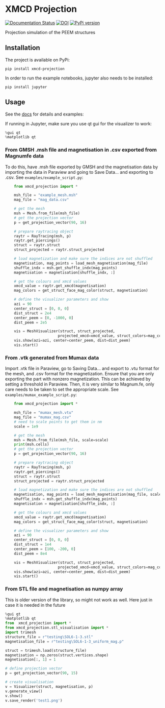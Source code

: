 # XMCD Projection

[![Documentation Status](https://readthedocs.org/projects/xmcd-projection/badge/?version=latest)](https://xmcd-projection.readthedocs.io/en/latest/?badge=latest)
[![DOI](https://zenodo.org/badge/374098368.svg)](https://zenodo.org/badge/latestdoi/374098368)
[![PyPi version](https://pypip.in/v/XMCD-Projection/badge.png)](https://pypi.org/project/XMCD-Projection/)

Projection simulation of the PEEM structures

## Installation

The project is available on PyPi: 
```
pip install xmcd-projection
```

In order to run the example notebooks, jupyter also needs to be installed: 
```
pip install jupyter
```

## Usage
See the [docs](https://xmcd-projection.readthedocs.io/en/latest/?badge=latest) for details and examples: 

If running in Jupyter, make sure you use qt gui for the visualizer to work:
```python
%gui qt
%matplotlib qt
```


### From GMSH .msh file and magnetisation in .csv exported from Magnumfe data


To do this, have .msh file exported by GMSH and the magnetisation data by importing the data in Paraview and going to Save Data... and exporting to .csv. See `examples/example_script.py`:
```python 
    from xmcd_projection import *

    msh_file = "example_mesh.msh"
    mag_file = "mag_data.csv"

    # get the mesh
    msh = Mesh.from_file(msh_file)
    # get the projection vector
    p = get_projection_vector(90, 16)

    # prepare raytracing object
    raytr = RayTracing(msh, p)
    raytr.get_piercings()
    struct = raytr.struct
    struct_projected = raytr.struct_projected

    # load magnetization and make sure the indices are not shuffled
    magnetisation, mag_points = load_mesh_magnetisation(mag_file)
    shuffle_indx = msh.get_shuffle_indx(mag_points)
    magnetisation = magnetisation[shuffle_indx, :]

    # get the colours and xmcd values
    xmcd_value = raytr.get_xmcd(magnetisation)
    mag_colors = get_struct_face_mag_color(struct, magnetisation)

    # define the visualizer parameters and show
    azi = 90
    center_struct = [0, 0, 0]
    dist_struct = 2e4
    center_peem = [0, -1000, 0]
    dist_peem = 2e5

    vis = MeshVisualizer(struct, struct_projected,
                        projected_xmcd=xmcd_value, struct_colors=mag_colors)
    vis.show(azi=azi, center=center_peem, dist=dist_peem)
    vis.start()
```

### From .vtk generated from Mumax data
Import .vtk file in Paraview, go to Saving Data... and export to .vtu format for the mesh, and .csv format for the magnetization. Ensure that you are only exporting the part with nonzero magnetization. This can be achieved by setting a threshold in Paraview. Then, it is very similar to Magnum.fe, only care needs to be taken to set the appropriate scale. See `examples/mumax_example_script.py`:
```python
    from xmcd_projection import *

    msh_file = "mumax_mesh.vtu"
    mag_file = "mumax_mag.csv"
    # need to scale points to get them in nm
    scale = 1e9

    # get the mesh
    msh = Mesh.from_file(msh_file, scale=scale)
    print(msh.cells)
    # get the projection vector
    p = get_projection_vector(90, 16)

    # prepare raytracing object
    raytr = RayTracing(msh, p)
    raytr.get_piercings()
    struct = raytr.struct
    struct_projected = raytr.struct_projected

    # load magnetization and make sure the indices are not shuffled
    magnetisation, mag_points = load_mesh_magnetisation(mag_file, scale=scale)
    shuffle_indx = msh.get_shuffle_indx(mag_points)
    magnetisation = magnetisation[shuffle_indx, :]

    # get the colours and xmcd values
    xmcd_value = raytr.get_xmcd(magnetisation)
    mag_colors = get_struct_face_mag_color(struct, magnetisation)

    # define the visualizer parameters and show
    azi = 90
    center_struct = [0, 0, 0]
    dist_struct = 1e4
    center_peem = [100, -200, 0]
    dist_peem = 8e4

    vis = MeshVisualizer(struct, struct_projected,
                        projected_xmcd=xmcd_value, struct_colors=mag_colors)
    vis.show(azi=azi, center=center_peem, dist=dist_peem)
    vis.start()
```

### From STL file and magnetisation as numpy array
This is older version of the library, so might not work as well. Here just in case it is needed in the future
```python
%gui qt
%matplotlib qt
from  xmcd_projection import *
from xmcd_projection.stl_visualisation import *
import trimesh
structure_file = r"testing\SOL6-1-3.stl"
magnetisation_file = r"testing\SOL6-1-3_uniform_mag.p"

struct = trimesh.load(structure_file)
magnetisation = np.zeros(struct.vertices.shape)
magnetisation[:, 1] = 1

# define projection vector
p = get_projection_vector(90, 15)

# create visualisation
v = Visualizer(struct, magnetisation, p)
v.generate_view()
v.show()
v.save_render('test1.png')
```
